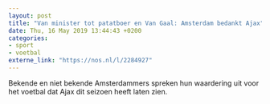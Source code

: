 ```yaml
---
layout: post
title: "Van minister tot patatboer en Van Gaal: Amsterdam bedankt Ajax"
date: Thu, 16 May 2019 13:44:43 +0200
categories: 
- sport 
- voetbal 
externe_link: "https://nos.nl/l/2284927"
---
```


Bekende en niet bekende Amsterdammers spreken hun waardering uit voor het voetbal dat Ajax dit seizoen heeft laten zien.
